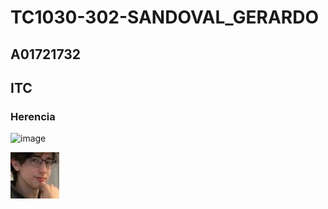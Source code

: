 # TC1030-302-SANDOVAL_GERARDO
## A01721732
## ITC

### Herencia

![image](https://user-images.githubusercontent.com/68079249/168649835-b3d19973-396d-4c75-9241-cb60393c7f34.png)

![](SiTePidenFoto.JPG)
